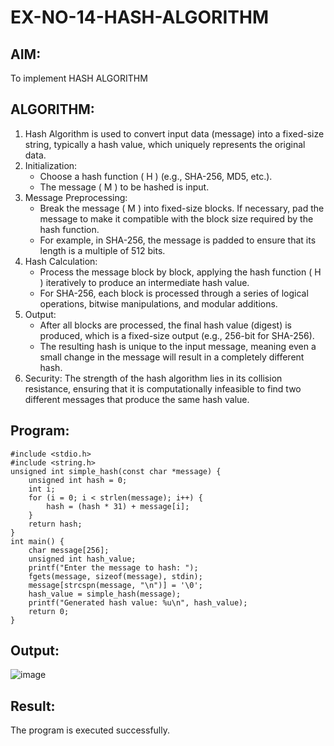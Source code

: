 # EX-NO-14-HASH-ALGORITHM

## AIM:
To implement HASH ALGORITHM

## ALGORITHM:
1. Hash Algorithm is used to convert input data (message) into a fixed-size string, typically a hash value, which uniquely represents the original data.
2. Initialization:
   - Choose a hash function \( H \) (e.g., SHA-256, MD5, etc.).
   - The message \( M \) to be hashed is input.
3. Message Preprocessing:
   - Break the message \( M \) into fixed-size blocks. If necessary, pad the message to make it compatible with the block size required by the hash function.
   - For example, in SHA-256, the message is padded to ensure that its length is a multiple of 512 bits.
4. Hash Calculation:
   - Process the message block by block, applying the hash function \( H \) iteratively to produce an intermediate hash value.
   - For SHA-256, each block is processed through a series of logical operations, bitwise manipulations, and modular additions.
5. Output:
   - After all blocks are processed, the final hash value (digest) is produced, which is a fixed-size output (e.g., 256-bit for SHA-256).
   - The resulting hash is unique to the input message, meaning even a small change in the message will result in a completely different hash.
6. Security: The strength of the hash algorithm lies in its collision resistance, ensuring that it is computationally infeasible to find two different messages that produce the same hash value.
## Program:
```
#include <stdio.h>
#include <string.h>
unsigned int simple_hash(const char *message) {
    unsigned int hash = 0;
    int i;
    for (i = 0; i < strlen(message); i++) {
        hash = (hash * 31) + message[i];
    }
    return hash;
}
int main() {
    char message[256];
    unsigned int hash_value;
    printf("Enter the message to hash: ");
    fgets(message, sizeof(message), stdin);
    message[strcspn(message, "\n")] = '\0';
    hash_value = simple_hash(message);
    printf("Generated hash value: %u\n", hash_value);
    return 0;
}
```

## Output:
![image](https://github.com/user-attachments/assets/20ba11e3-1f70-42cc-9ece-2acd3c062351)

## Result:
The program is executed successfully.
